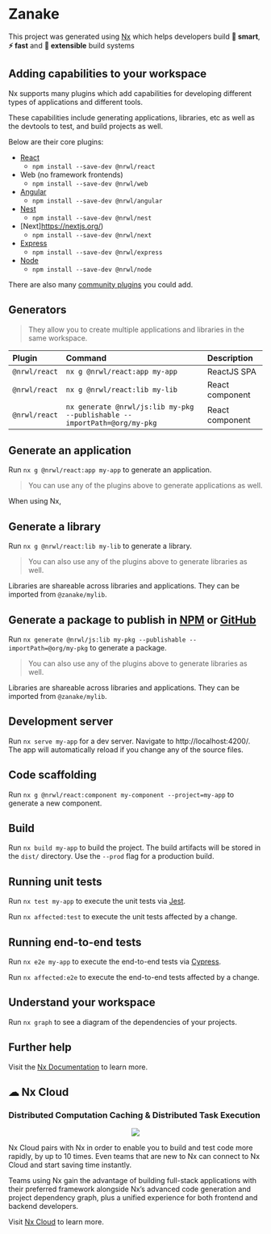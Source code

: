 # Zanake

This project was generated using [Nx](https://nx.dev) which helps developers build **💭 smart**, **⚡ fast** and **👐 extensible** build systems

## Adding capabilities to your workspace

Nx supports many plugins which add capabilities for developing different types of applications and different tools.

These capabilities include generating applications, libraries, etc as well as the devtools to test, and build projects as well.

Below are their core plugins:

- [React](https://reactjs.org)
  - `npm install --save-dev @nrwl/react`
- Web (no framework frontends)
  - `npm install --save-dev @nrwl/web`
- [Angular](https://angular.io)
  - `npm install --save-dev @nrwl/angular`
- [Nest](https://nestjs.com)
  - `npm install --save-dev @nrwl/nest`
- [Next]https://nextjs.org/)
  - `npm install --save-dev @nrwl/next`
- [Express](https://expressjs.com)
  - `npm install --save-dev @nrwl/express`
- [Node](https://nodejs.org)
  - `npm install --save-dev @nrwl/node`

There are also many [community plugins](https://nx.dev/community) you could add.

## Generators

> They allow you to create multiple applications and libraries in the same workspace.

| Plugin        | Command                                                                  | Description     |
| :------------ | :----------------------------------------------------------------------- | :-------------- |
| `@nrwl/react` | `nx g @nrwl/react:app my-app`                                            | ReactJS SPA     |
| `@nrwl/react` | `nx g @nrwl/react:lib my-lib`                                            | React component |
| `@nrwl/react` | `nx generate @nrwl/js:lib my-pkg --publishable --importPath=@org/my-pkg` | React component |

## Generate an application

Run `nx g @nrwl/react:app my-app` to generate an application.

> You can use any of the plugins above to generate applications as well.

When using Nx,

## Generate a library

Run `nx g @nrwl/react:lib my-lib` to generate a library.

> You can also use any of the plugins above to generate libraries as well.

Libraries are shareable across libraries and applications. They can be imported from `@zanake/mylib`.

## Generate a package to publish in [NPM](https://www.npmjs.com/) or [GitHub](https://docs.github.com/en/packages)

Run `nx generate @nrwl/js:lib my-pkg --publishable --importPath=@org/my-pkg` to generate a package.

> You can also use any of the plugins above to generate libraries as well.

Libraries are shareable across libraries and applications. They can be imported from `@zanake/mylib`.

## Development server

Run `nx serve my-app` for a dev server. Navigate to http://localhost:4200/. The app will automatically reload if you change any of the source files.

## Code scaffolding

Run `nx g @nrwl/react:component my-component --project=my-app` to generate a new component.

## Build

Run `nx build my-app` to build the project. The build artifacts will be stored in the `dist/` directory. Use the `--prod` flag for a production build.

## Running unit tests

Run `nx test my-app` to execute the unit tests via [Jest](https://jestjs.io).

Run `nx affected:test` to execute the unit tests affected by a change.

## Running end-to-end tests

Run `nx e2e my-app` to execute the end-to-end tests via [Cypress](https://www.cypress.io).

Run `nx affected:e2e` to execute the end-to-end tests affected by a change.

## Understand your workspace

Run `nx graph` to see a diagram of the dependencies of your projects.

## Further help

Visit the [Nx Documentation](https://nx.dev) to learn more.

## ☁ Nx Cloud

### Distributed Computation Caching & Distributed Task Execution

<p style="text-align: center;"><img src="https://raw.githubusercontent.com/nrwl/nx/master/images/nx-cloud-card.png"></p>

Nx Cloud pairs with Nx in order to enable you to build and test code more rapidly, by up to 10 times. Even teams that are new to Nx can connect to Nx Cloud and start saving time instantly.

Teams using Nx gain the advantage of building full-stack applications with their preferred framework alongside Nx’s advanced code generation and project dependency graph, plus a unified experience for both frontend and backend developers.

Visit [Nx Cloud](https://nx.app/) to learn more.
